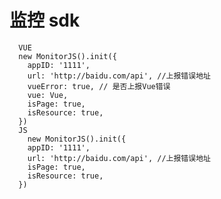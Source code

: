 <!--
 * @Author: 杨宏旋
 * @Date: 2021-07-20 13:42:44
 * @LastEditors: 杨宏旋
 * @LastEditTime: 2021-07-20 13:43:51
 * @Description:
-->

# 监控 sdk

```
  VUE
  new MonitorJS().init({
    appID: '1111',
    url: 'http://baidu.com/api', //上报错误地址
    vueError: true, // 是否上报Vue错误
    vue: Vue,
    isPage: true,
    isResource: true,
  })
  JS
    new MonitorJS().init({
    appID: '1111',
    url: 'http://baidu.com/api', //上报错误地址
    isPage: true,
    isResource: true,
  })
```
